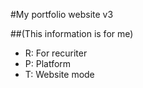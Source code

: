 #My portfolio website v3

##(This information is for me)

- R: For recuriter
- P: Platform
- T: Website mode
